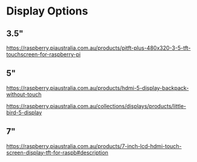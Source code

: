 # Display Options

## 3.5"

https://raspberry.piaustralia.com.au/products/pitft-plus-480x320-3-5-tft-touchscreen-for-raspberry-pi

## 5"

https://raspberry.piaustralia.com.au/products/hdmi-5-display-backpack-without-touch 

https://raspberry.piaustralia.com.au/collections/displays/products/little-bird-5-display 

## 7"

https://raspberry.piaustralia.com.au/products/7-inch-lcd-hdmi-touch-screen-display-tft-for-raspb#description

